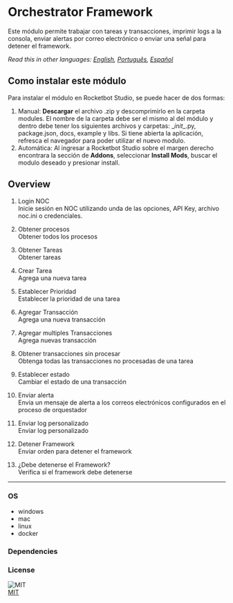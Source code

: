 



# Orchestrator Framework
  
Este módulo permite trabajar con tareas y transacciones, imprimir logs a la consola, enviar alertas por correo electrónico o enviar una señal para detener el framework.  

*Read this in other languages: [English](README.md), [Português](README.pr.md), [Español](README.es.md)*

## Como instalar este módulo
  
Para instalar el módulo en Rocketbot Studio, se puede hacer de dos formas:
1. Manual: __Descargar__ el archivo .zip y descomprimirlo en la carpeta modules. El nombre de la carpeta debe ser el mismo al del módulo y dentro debe tener los siguientes archivos y carpetas: \__init__.py, package.json, docs, example y libs. Si tiene abierta la aplicación, refresca el navegador para poder utilizar el nuevo modulo.
2. Automática: Al ingresar a Rocketbot Studio sobre el margen derecho encontrara la sección de **Addons**, seleccionar **Install Mods**, buscar el modulo deseado y presionar install.  


## Overview


1. Login NOC  
Inicie sesión en NOC utilizando unda de las opciones, API Key, archivo noc.ini o credenciales.

2. Obtener procesos  
Obtener todos los procesos

3. Obtener Tareas  
Obtener tareas

4. Crear Tarea  
Agrega una nueva tarea

5. Establecer Prioridad  
Establecer la prioridad de una tarea

6. Agregar Transacción  
Agrega una nueva transacción

7. Agregar multiples Transacciones  
Agrega nuevas transacción

8. Obtener transacciones sin procesar  
Obtenga todas las transacciones no procesadas de una tarea

9. Establecer estado  
Cambiar el estado de una transacción

10. Enviar alerta  
Envia un mensaje de alerta a los correos electrónicos configurados en el proceso de orquestador

11. Enviar log personalizado  
Enviar log personalizado

12. Detener Framework  
Enviar orden para detener el framework

13. ¿Debe detenerse el Framework?  
Verifica si el framework debe detenerse  




----
### OS

- windows
- mac
- linux
- docker

### Dependencies

### License
  
![MIT](https://camo.githubusercontent.com/107590fac8cbd65071396bb4d04040f76cde5bde/687474703a2f2f696d672e736869656c64732e696f2f3a6c6963656e73652d6d69742d626c75652e7376673f7374796c653d666c61742d737175617265)  
[MIT](http://opensource.org/licenses/mit-license.ph)